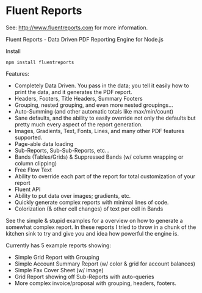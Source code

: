 Fluent Reports
==============

See: http://www.fluentreports.com for more information.

Fluent Reports - Data Driven PDF Reporting Engine for Node.js

Install

`npm install fluentreports`



Features:

* Completely Data Driven.  You pass in the data; you tell it easily how to print the data, and it generates the PDF report.
* Headers, Footers, Title Headers, Summary Footers
* Grouping, nested grouping, and even more nested groupings...
* Auto-Summing (and other automatic totals like max/min/count)
* Sane defaults, and the ability to easily override not only the defaults but pretty much every aspect of the report generation.
* Images, Gradients, Text, Fonts, Lines, and many other PDF features supported.
* Page-able data loading
* Sub-Reports, Sub-Sub-Reports, etc...
* Bands (Tables/Grids) & Suppressed Bands (w/ column wrapping or column clipping)
* Free Flow Text
* Ability to override each part of the report for total customization of your report
* Fluent API
* Ability to put data over images; gradients, etc.
* Quickly generate complex reports with minimal lines of code.
* Colorization (& other cell changes) of text per cell in Bands


See the simple & stupid examples for a overview on how to generate a somewhat complex report.
In these reports I tried to throw in a chunk of the kitchen sink to try and give you and
idea how powerful the engine is.

Currently has 5 example reports showing:

* Simple Grid Report with Grouping
* Simple Account Summary Report (w/ color & grid for account balances)
* Simple Fax Cover Sheet (w/ image)
* Grid Report showing off Sub-Reports with auto-queries
* More complex invoice/proposal with grouping, headers, footers.

